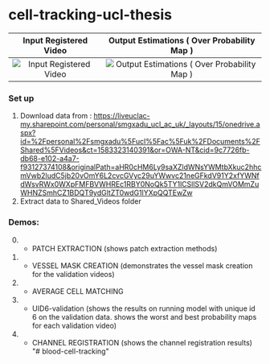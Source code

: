 # cell-tracking-ucl-thesis

Input Registered Video     |  Output Estimations ( Over Probability Map )
:-------------------------:|:-------------------------:
![Input Registered Video](https://user-images.githubusercontent.com/22410337/222170570-3df557d3-ab71-488d-b0f4-04620532edf8.gif)  |  ![Output Estimations ( Over Probability Map ) ](https://user-images.githubusercontent.com/22410337/222170449-b42c50a4-85bb-4987-98be-064da3a44039.gif)


### Set up
1. Download data from : https://liveuclac-my.sharepoint.com/personal/smgxadu_ucl_ac_uk/_layouts/15/onedrive.aspx?id=%2Fpersonal%2Fsmgxadu%5Fucl%5Fac%5Fuk%2FDocuments%2FShared%5FVideos&ct=1583323140391&or=OWA-NT&cid=9c7726fb-db68-e102-a4a7-f93127374108&originalPath=aHR0cHM6Ly9saXZldWNsYWMtbXkuc2hhcmVwb2ludC5jb20vOmY6L2cvcGVyc29uYWwvc21neGFkdV91Y2xfYWNfdWsvRWx0WXpFMFBVWHREc1RBY0NoQk5TY1lCSllSV2dkQmVOMmZuWHNZSmhCZ1BDQT9ydGltZT0wdG1lYXpQQTEwZw
2. Extract data to Shared_Videos folder

### Demos:
0. - PATCH EXTRACTION (shows patch extraction methods)

1. - VESSEL MASK CREATION (demonstrates the vessel mask creation for the validation videos)
3. - AVERAGE CELL MATCHING
4. - UID6-validation (shows the results on running model with unique id 6 on the validation data. shows the worst and best probability maps
for each validation video)
5. - CHANNEL REGISTRATION (shows the channel registration results)
"# blood-cell-tracking" 
